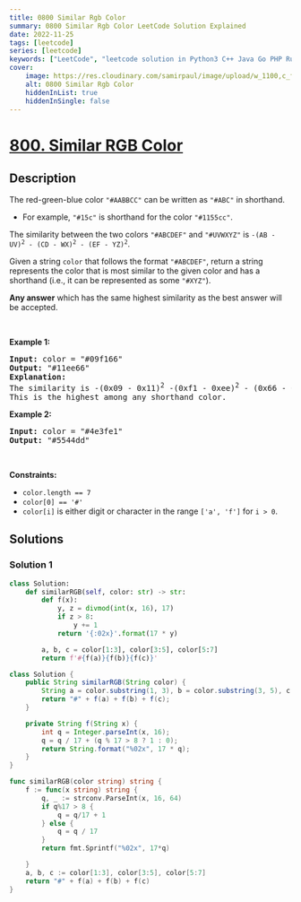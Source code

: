 ```yaml
---
title: 0800 Similar Rgb Color
summary: 0800 Similar Rgb Color LeetCode Solution Explained
date: 2022-11-25
tags: [leetcode]
series: [leetcode]
keywords: ["LeetCode", "leetcode solution in Python3 C++ Java Go PHP Ruby Swift TypeScript Rust C# JavaScript C", "0800 Similar Rgb Color LeetCode Solution Explained in all languages"]
cover:
    image: https://res.cloudinary.com/samirpaul/image/upload/w_1100,c_fit,co_rgb:FFFFFF,l_text:Arial_75_bold:0800 Similar Rgb Color - Solution Explained/problem-solving.webp
    alt: 0800 Similar Rgb Color
    hiddenInList: true
    hiddenInSingle: false
---
```



# [800. Similar RGB Color](https://leetcode.com/problems/similar-rgb-color)


## Description

<p>The red-green-blue color <code>&quot;#AABBCC&quot;</code> can be written as <code>&quot;#ABC&quot;</code> in shorthand.</p>

<ul>
	<li>For example, <code>&quot;#15c&quot;</code> is shorthand for the color <code>&quot;#1155cc&quot;</code>.</li>
</ul>

<p>The similarity between the two colors <code>&quot;#ABCDEF&quot;</code> and <code>&quot;#UVWXYZ&quot;</code> is <code>-(AB - UV)<sup>2</sup> - (CD - WX)<sup>2</sup> - (EF - YZ)<sup>2</sup></code>.</p>

<p>Given a string <code>color</code> that follows the format <code>&quot;#ABCDEF&quot;</code>, return a string represents the color that is most similar to the given color and has a shorthand (i.e., it can be represented as some <code>&quot;#XYZ&quot;</code>).</p>

<p><strong>Any answer</strong> which has the same highest similarity as the best answer will be accepted.</p>

<p>&nbsp;</p>
<p><strong class="example">Example 1:</strong></p>

<pre>
<strong>Input:</strong> color = &quot;#09f166&quot;
<strong>Output:</strong> &quot;#11ee66&quot;
<strong>Explanation:</strong> 
The similarity is -(0x09 - 0x11)<sup>2</sup> -(0xf1 - 0xee)<sup>2</sup> - (0x66 - 0x66)<sup>2</sup> = -64 -9 -0 = -73.
This is the highest among any shorthand color.
</pre>

<p><strong class="example">Example 2:</strong></p>

<pre>
<strong>Input:</strong> color = &quot;#4e3fe1&quot;
<strong>Output:</strong> &quot;#5544dd&quot;
</pre>

<p>&nbsp;</p>
<p><strong>Constraints:</strong></p>

<ul>
	<li><code>color.length == 7</code></li>
	<li><code>color[0] == &#39;#&#39;</code></li>
	<li><code>color[i]</code> is either digit or character in the range <code>[&#39;a&#39;, &#39;f&#39;]</code> for <code>i &gt; 0</code>.</li>
</ul>

## Solutions

### Solution 1

<!-- tabs:start -->

```python
class Solution:
    def similarRGB(self, color: str) -> str:
        def f(x):
            y, z = divmod(int(x, 16), 17)
            if z > 8:
                y += 1
            return '{:02x}'.format(17 * y)

        a, b, c = color[1:3], color[3:5], color[5:7]
        return f'#{f(a)}{f(b)}{f(c)}'
```

```java
class Solution {
    public String similarRGB(String color) {
        String a = color.substring(1, 3), b = color.substring(3, 5), c = color.substring(5, 7);
        return "#" + f(a) + f(b) + f(c);
    }

    private String f(String x) {
        int q = Integer.parseInt(x, 16);
        q = q / 17 + (q % 17 > 8 ? 1 : 0);
        return String.format("%02x", 17 * q);
    }
}
```

```go
func similarRGB(color string) string {
	f := func(x string) string {
		q, _ := strconv.ParseInt(x, 16, 64)
		if q%17 > 8 {
			q = q/17 + 1
		} else {
			q = q / 17
		}
		return fmt.Sprintf("%02x", 17*q)

	}
	a, b, c := color[1:3], color[3:5], color[5:7]
	return "#" + f(a) + f(b) + f(c)
}
```

<!-- tabs:end -->

<!-- end -->

